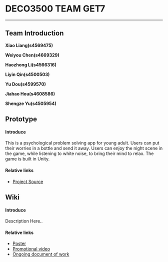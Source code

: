 # DECO3500 TEAM GET7
***

## Team Introduction

**Xiao Liang(s4569475)** 

**Weiyou Chen(s4669329)** 

**Haozhong Li(s4566316)** 

**Liyin Qin(s4500503)** 

**Yu Dou(s4599570)** 

**Jiahao Hou(s4608586)** 

**Shengze Yu(s4505954)** 


## Prototype
#### Introduce
This is a psychological problem solving app for young adult. Users can put their worries in a bottle and send it away. Users can enjoy the night scene in the game, while listening to white noise, to bring their mind to relax. The game is built in Unity.
#### Relative links
* [Project Source](https://github.com/deco3500-2018/TheFakeNewsOrganisation/wiki/Design-Process)


## Wiki
#### Introduce
Description Here..
#### Relative links
* [Poster](https://github.com/deco3500-2018/TheFakeNewsOrganisation/wiki/Design-Process)
* [Promotional video](https://youtu.be/qsH0N6N0cnI)
* [Ongoing document of work](https://github.com/deco3500-2018/TheFakeNewsOrganisation/wiki/Design-Process)


